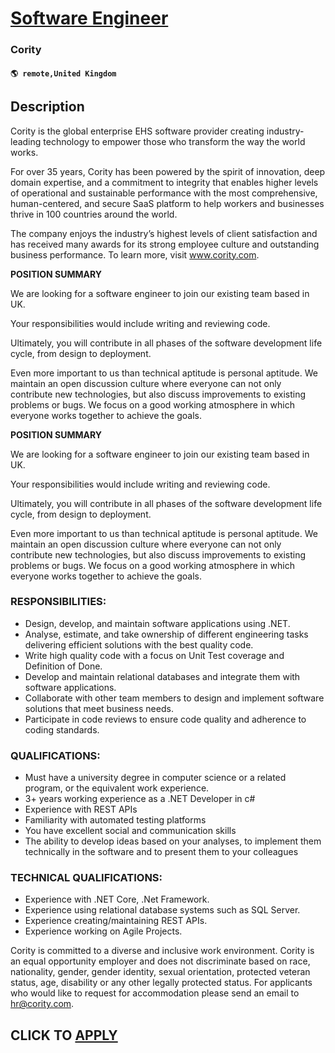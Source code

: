 # [Software Engineer](https://www.remotewlb.com/apply/software-engineer-120416)  
### Cority  
#### `🌎 remote,United Kingdom`  

## Description

Cority is the global enterprise EHS software provider creating industry-leading technology to empower those who transform the way the world works.

For over 35 years, Cority has been powered by the spirit of innovation, deep domain expertise, and a commitment to integrity that enables higher levels of operational and sustainable performance with the most comprehensive, human-centered, and secure SaaS platform to help workers and businesses thrive in 100 countries around the world.

The company enjoys the industry’s highest levels of client satisfaction and has received many awards for its strong employee culture and outstanding business performance. To learn more, visit www.cority.com.

  

 **POSITION SUMMARY**

We are looking for a software engineer to join our existing team based in UK.

Your responsibilities would include writing and reviewing code.

  

Ultimately, you will contribute in all phases of the software development life cycle, from design to deployment.

  

Even more important to us than technical aptitude is personal aptitude. We maintain an open discussion culture where everyone can not only contribute new technologies, but also discuss improvements to existing problems or bugs. We focus on a good working atmosphere in which everyone works together to achieve the goals.

  

 **POSITION SUMMARY**

We are looking for a software engineer to join our existing team based in UK.

Your responsibilities would include writing and reviewing code.

  

Ultimately, you will contribute in all phases of the software development life cycle, from design to deployment.

  

Even more important to us than technical aptitude is personal aptitude. We maintain an open discussion culture where everyone can not only contribute new technologies, but also discuss improvements to existing problems or bugs. We focus on a good working atmosphere in which everyone works together to achieve the goals.

  

### RESPONSIBILITIES:

* Design, develop, and maintain software applications using .NET.
* Analyse, estimate, and take ownership of different engineering tasks delivering efficient solutions with the best quality code.
* Write high quality code with a focus on Unit Test coverage and Definition of Done.
* Develop and maintain relational databases and integrate them with software applications.
* Collaborate with other team members to design and implement software solutions that meet business needs.
* Participate in code reviews to ensure code quality and adherence to coding standards.

  

### QUALIFICATIONS:

* Must have a university degree in computer science or a related program, or the equivalent work experience.
* 3+ years working experience as a .NET Developer in c#
* Experience with REST APIs
* Familiarity with automated testing platforms
* You have excellent social and communication skills
* The ability to develop ideas based on your analyses, to implement them technically in the software and to present them to your colleagues

  

### TECHNICAL QUALIFICATIONS:

* Experience with .NET Core, .Net Framework.
* Experience using relational database systems such as SQL Server.
* Experience creating/maintaining REST APIs.
* Experience working on Agile Projects.

  

Cority is committed to a diverse and inclusive work environment. Cority is an equal opportunity employer and does not discriminate based on race, nationality, gender, gender identity, sexual orientation, protected veteran status, age, disability or any other legally protected status. For applicants who would like to request for accommodation please send an email to hr@cority.com.

  
## CLICK TO [APPLY](https://www.remotewlb.com/apply/software-engineer-120416)

